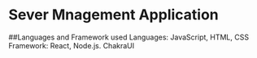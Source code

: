# Sever Mnagement Application

##Languages and Framework used
Languages: JavaScript, HTML, CSS
Framework: React, Node.js. ChakraUI

